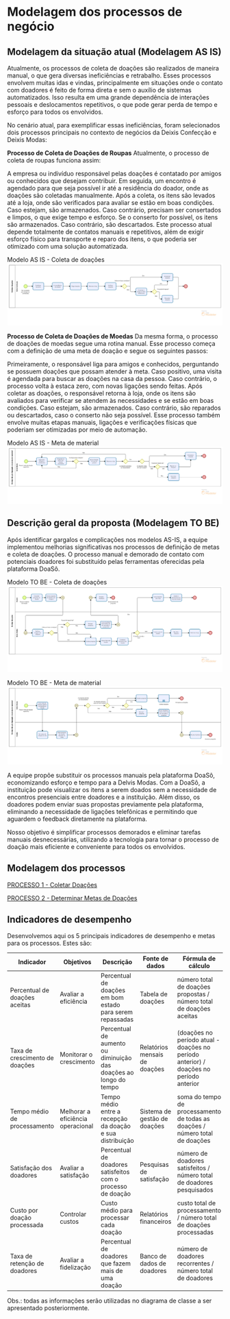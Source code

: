 # Modelagem dos processos de negócio

## Modelagem da situação atual (Modelagem AS IS)

Atualmente, os processos de coleta de doações são realizados de maneira manual, o que gera diversas ineficiências e retrabalho. Esses processos envolvem muitas idas e vindas, principalmente em situações onde o contato com doadores é feito de forma direta e sem o auxílio de sistemas automatizados. Isso resulta em uma grande dependência de interações pessoais e deslocamentos repetitivos, o que pode gerar perda de tempo e esforço para todos os envolvidos.

No cenário atual, para exemplificar essas ineficiências, foram selecionados dois processos principais no contexto de negócios da Deixis Confecção e Deixis Modas:

**Processo de Coleta de Doações de Roupas**
Atualmente, o processo de coleta de roupas funciona assim:

A empresa ou indivíduo responsável pelas doações é contatado por amigos ou conhecidos que desejam contribuir.
Em seguida, um encontro é agendado para que seja possível ir até a residência do doador, onde as doações são coletadas manualmente.
Após a coleta, os itens são levados até a loja, onde são verificados para avaliar se estão em boas condições. Caso estejam, são armazenados. Caso contrário, precisam ser consertados e limpos, o que exige tempo e esforço.
Se o conserto for possível, os itens são armazenados. Caso contrário, são descartados.
Este processo atual depende totalmente de contatos manuais e repetitivos, além de exigir esforço físico para transporte e reparo dos itens, o que poderia ser otimizado com uma solução automatizada.

Modelo AS IS - Coleta de doações
![ModeloColeta](images/AS%20IS%20-%20Coleta.png)

**Processo de Coleta de Doações de Moedas**
Da mesma forma, o processo de doações de moedas segue uma rotina manual. Esse processo começa com a definição de uma meta de doação e segue os seguintes passos:

Primeiramente, o responsável liga para amigos e conhecidos, perguntando se possuem doações que possam atender à meta.
Caso positivo, uma visita é agendada para buscar as doações na casa da pessoa. Caso contrário, o processo volta à estaca zero, com novas ligações sendo feitas.
Após coletar as doações, o responsável retorna à loja, onde os itens são avaliados para verificar se atendem às necessidades e se estão em boas condições.
Caso estejam, são armazenados. Caso contrário, são reparados ou descartados, caso o conserto não seja possível.
Esse processo também envolve muitas etapas manuais, ligações e verificações físicas que poderiam ser otimizadas por meio de automação.

Modelo AS IS - Meta de material
![ModeloColeta](images/AS%20IS%20-%20Meta.png)
## Descrição geral da proposta (Modelagem TO BE)

Após identificar gargalos e complicações nos modelos AS-IS, a equipe implementou melhorias significativas nos processos de definição de metas e coleta de doações. O processo manual e demorado de contato com potenciais doadores foi substituído pelas ferramentas oferecidas pela plataforma DoaSô.

Modelo TO BE - Coleta de doações
![ModeloColeta](images/TO%20BE%20-%20Coleta.png)

Modelo TO BE - Meta de material
![ModeloColeta](images/TO%20BE%20-%20Metas.png)

A equipe propõe substituir os processos manuais pela plataforma DoaSô, economizando esforço e tempo para a Delvis Modas. Com a DoaSô, a instituição pode visualizar os itens a serem doados sem a necessidade de encontros presenciais entre doadores e a instituição. Além disso, os doadores podem enviar suas propostas previamente pela plataforma, eliminando a necessidade de ligações telefônicas e permitindo que aguardem o feedback diretamente na plataforma.

Nosso objetivo é simplificar processos demorados e eliminar tarefas manuais desnecessárias, utilizando a tecnologia para tornar o processo de doação mais eficiente e conveniente para todos os envolvidos.

## Modelagem dos processos

[PROCESSO 1 - Coletar Doações](./processes/processo-1-nome-do-processo.md "Detalhamento do processo 1.")

[PROCESSO 2 - Determinar Metas de Doações](./processes/processo-2-nome-do-processo.md "Detalhamento do processo 2.")


## Indicadores de desempenho

Desenvolvemos aqui os 5 principais indicadores de desempenho e metas para os processos. Estes são:

| **Indicador** | **Objetivos** | **Descrição** | **Fonte de dados** | **Fórmula de cálculo** |
| ---           | ---           | ---           | ---             | ---             |
| Percentual de doações aceitas | Avaliar a eficiência | Percentual de doações em bom estado para serem repassadas | Tabela de doações | número total de doações propostas / número total de doações aceitas |
| Taxa de crescimento de doações | Monitorar o crescimento | Percentual de aumento ou diminuição das doações ao longo do tempo | Relatórios mensais de doações | (doações no período atual - doações no período anterior) / doações no período anterior |
| Tempo médio de processamento | Melhorar a eficiência operacional | Tempo médio entre a recepção da doação e sua distribuição | Sistema de gestão de doações | soma do tempo de processamento de todas as doações / número total de doações |
| Satisfação dos doadores | Avaliar a satisfação | Percentual de doadores satisfeitos com o processo de doação | Pesquisas de satisfação | número de doadores satisfeitos / número total de doadores pesquisados |
| Custo por doação processada | Controlar custos | Custo médio para processar cada doação | Relatórios financeiros | custo total de processamento / número total de doações processadas |
| Taxa de retenção de doadores | Avaliar a fidelização | Percentual de doadores que fazem mais de uma doação | Banco de dados de doadores | número de doadores recorrentes / número total de doadores |


Obs.: todas as informações serão utilizadas no diagrama de classe a ser apresentado posteriormente.
